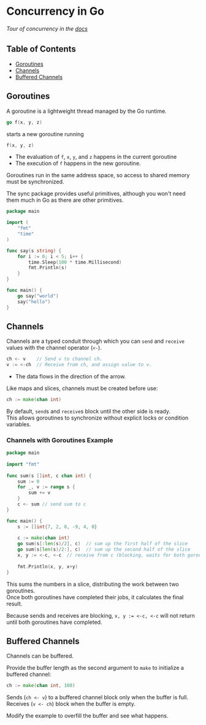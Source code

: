 
# Concurrency in Go
###### Tour of concurrency in the [docs](https://go.dev/tour/concurrency)

## Table of Contents
* [Goroutines](#goroutines) 
* [Channels](#channels) 
* [Buffered Channels](#buffered-channels) 


## Goroutines
A goroutine is a lightweight thread managed by the Go runtime.
```go
go f(x, y, z)
```
starts a new goroutine running
```go
f(x, y, z)
```

* The evaluation of `f`, `x`, `y`, and `z` happens in the current goroutine
* The execution of `f` happens in the new goroutine.

Goroutines run in the same address space, so access to shared memory must be 
synchronized.

The sync package provides useful primitives, although you won't need them
much in Go as there are other primitives.

```go
package main

import (
	"fmt"
	"time"
)

func say(s string) {
	for i := 0; i < 5; i++ {
		time.Sleep(100 * time.Millisecond)
		fmt.Println(s)
	}
}

func main() {
	go say("world")
	say("hello")
}
```

## Channels

Channels are a typed conduit through which you can `send` 
and `receive` values with the channel operator (`<-`).

```go
ch <- v    // Send v to channel ch.
v := <-ch  // Receive from ch, and assign value to v.
```
* The data flows in the direction of the arrow.

Like maps and slices, channels must be created before use:
```go
ch := make(chan int)
```

By default, `send`s and `receive`s block until the other side is ready.  
This allows goroutines to synchronize without explicit locks or condition variables.

### Channels with Goroutines Example
```go
package main
 
import "fmt"
 
func sum(s []int, c chan int) {
	sum := 0
	for _, v := range s {
		sum += v
	}
	c <- sum // send sum to c
}

func main() {
	s := []int{7, 2, 8, -9, 4, 0}
 
	c := make(chan int)
	go sum(s[:len(s)/2], c)  // sum up the first half of the slice
	go sum(s[len(s)/2:], c)  // sum up the second half of the slice
	x, y := <-c, <-c  // receive from c (blocking, waits for both goroutines to finish)
 
	fmt.Println(x, y, x+y)
}
```
This sums the numbers in a slice, distributing the work between two goroutines.  
Once both goroutines have completed their jobs, it calculates the final result. 

Because sends and receives are blocking, `x, y := <-c, <-c` will not return
until both goroutines have completed.  


## Buffered Channels

Channels can be buffered.  

Provide the buffer length as the second argument to `make` to 
initialize a buffered channel:

```go
ch := make(chan int, 100)
```

Sends (`ch <- v`) to a buffered channel block only when the buffer is full.  
Receives (`v <- ch`) block when the buffer is empty.

Modify the example to overfill the buffer and see what happens.





